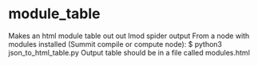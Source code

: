 # module_table
Makes an html module table out out lmod spider output
From a node with modules installed (Summit compile or compute node):
$ python3 json_to_html_table.py
Output table should be in a file called modules.html
